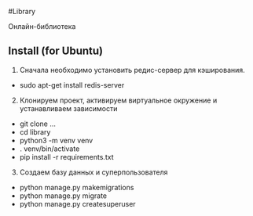 #Library

Онлайн-библиотека

## Install (for Ubuntu)
1. Сначала необходимо установить редис-сервер для кэширования.
* sudo apt-get install redis-server
2. Клонируем проект, активируем виртуальное окружение и устанавливаем зависимости
* git clone ...
* cd library
* python3 -m venv venv
* . venv/bin/activate
* pip install -r requirements.txt
3. Создаем базу данных и суперпользователя
* python manage.py makemigrations
* python manage.py migrate
* python manage.py createsuperuser
